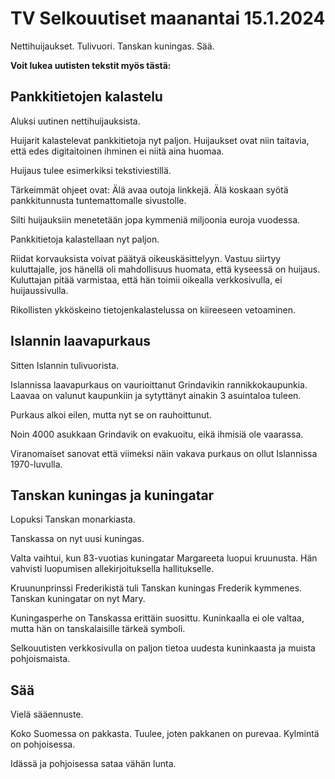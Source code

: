 TV Selkouutiset maanantai 15.1.2024
===================================

Nettihuijaukset. Tulivuori. Tanskan kuningas. Sää.

**Voit lukea uutisten tekstit myös tästä:**

Pankkitietojen kalastelu
------------------------

Aluksi uutinen nettihuijauksista.

Huijarit kalastelevat pankkitietoja nyt paljon. Huijaukset ovat niin taitavia, että edes digitaitoinen ihminen ei niitä aina huomaa.

Huijaus tulee esimerkiksi tekstiviestillä.

Tärkeimmät ohjeet ovat: Älä avaa outoja linkkejä. Älä koskaan syötä pankkitunnusta tuntemattomalle sivustolle.

Silti huijauksiin menetetään jopa kymmeniä miljoonia euroja vuodessa.

Pankkitietoja kalastellaan nyt paljon.

Riidat korvauksista voivat päätyä oikeuskäsittelyyn. Vastuu siirtyy kuluttajalle, jos hänellä oli mahdollisuus huomata, että kyseessä on huijaus. Kuluttajan pitää varmistaa, että hän toimii oikealla verkkosivulla, ei huijaussivulla.

Rikollisten ykköskeino tietojenkalastelussa on kiireeseen vetoaminen.

Islannin laavapurkaus
---------------------

Sitten Islannin tulivuorista.

Islannissa laavapurkaus on vaurioittanut Grindavikin rannikkokaupunkia. Laavaa on valunut kaupunkiin ja sytyttänyt ainakin 3 asuintaloa tuleen.

Purkaus alkoi eilen, mutta nyt se on rauhoittunut.

Noin 4000 asukkaan Grindavik on evakuoitu, eikä ihmisiä ole vaarassa.

Viranomaiset sanovat että viimeksi näin vakava purkaus on ollut Islannissa 1970-luvulla.

Tanskan kuningas ja kuningatar
------------------------------

Lopuksi Tanskan monarkiasta.

Tanskassa on nyt uusi kuningas.

Valta vaihtui, kun 83-vuotias kuningatar Margareeta luopui kruunusta. Hän vahvisti luopumisen allekirjoituksella hallitukselle.

Kruununprinssi Frederikistä tuli Tanskan kuningas Frederik kymmenes. Tanskan kuningatar on nyt Mary.

Kuningasperhe on Tanskassa erittäin suosittu. Kuninkaalla ei ole valtaa, mutta hän on tanskalaisille tärkeä symboli.

Selkouutisten verkkosivulla on paljon tietoa uudesta kuninkaasta ja muista pohjoismaista.

Sää
---

Vielä sääennuste.

Koko Suomessa on pakkasta. Tuulee, joten pakkanen on purevaa. Kylmintä on pohjoisessa.

Idässä ja pohjoisessa sataa vähän lunta.

